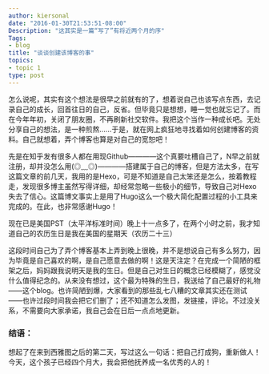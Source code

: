 ```yaml
---
author: kiersonal
date: "2016-01-30T21:53:51-08:00"
Description: "这其实是一篇“写了”有将近两个月的序"
Tags:
- blog
title: "谈谈创建该博客的事"
topics:
- topic 1
type: post
---
```


怎么说呢，其实有这个想法是很早之前就有的了，想着说自己也该写点东西，去记录自己的成长，回首往日的自己，反省。但毕竟只是想想，睡一觉也就忘记了。而在今年年初，关闭了朋友圈，不再刷新社交软件。我把这个当作一种成长吧。无处分享自己的想法，是一种煎熬……于是，就在网上疯狂地寻找着如何创建博客的资料。自己就想着，弄个博客也算是对自己的宽恕吧！

先是在知乎发有很多人都在用现Github————这个真要吐槽自己了，N早之前就注册，却并没怎么用(◎﹏◎)————搭建属于自己的博客，但是方法太多，在写这篇文章的前几天，我用的是Hexo，可是不知道是自己太笨还是怎么，按着教程走，发现很多博主虽然写得详细，却经常忽略一些极小的细节，导致自己对Hexo失去了信心。这篇博文事实上是用了Hugo这么一个极大简化配置过程的小工具来完成的。在此，也非常感谢Hugo！

现在已是美国PST（太平洋标准时间）晚上十一点多了，在两个小时之前，我才知道自己的农历生日是我在美国的星期天（农历二十三）


这段时间自己为了弄个博客基本上弄到晚上很晚，并不是想说自己有多么努力，因为毕竟是自己喜欢的啊，是自己愿意去做的啊！这是天注定？在完成一个简陋的框架之后，妈妈跟我说明天是我的生日。但是自己对生日的概念已经模糊了，感觉没什么值得纪念的。从来没有想过，这个最为特殊的生日，我送给了自己最好的礼物——这个blog。也许简陋到爆，大家看到的那些乱七八糟的文章其实还在测试——也许过段时间我会把它们删了；还不知道怎么发图，发链接，评论。不过没关系，不需要向大家承诺，我自己会在日后一点点地更新。
	

### 结语：

想起了在来到西雅图之后的第二天，写过这么一句话：把自己打成狗，重新做人！今天，这个孩子已经四个月大，我会把他抚养成一名优秀的人的！
